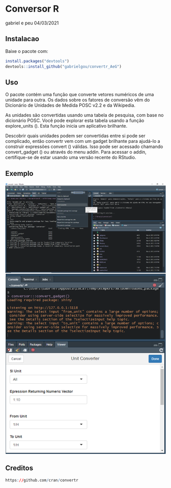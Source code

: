 Conversor R
================
gabriel e peu
04/03/2021

## Instalacao

Baixe o pacote com:

``` r
install.packages("devtools")
devtools::install_github("gabrielgou/convertr_AeG")
```

## Uso

O pacote contém uma função que converte vetores numéricos de uma unidade
para outra. Os dados sobre os fatores de conversão vêm do Dicionário de
Unidades de Medida POSC v2.2 e da Wikipedia.

As unidades são convertidas usando uma tabela de pesquisa, com base no
dicionário POSC. Você pode explorar esta tabela usando a função
explore\_units (). Esta função inicia um aplicativo brilhante.

Descobrir quais unidades podem ser convertidas entre si pode ser
complicado, então convertr vem com um gadget brilhante para ajudá-lo a
construir expressões convert () válidas. Isso pode ser acessado chamando
convert\_gadget () ou através do menu addin. Para acessar o addin,
certifique-se de estar usando uma versão recente do RStudio.

## Exemplo

![Primeiro Passo](exemplo%201.png) ![Segundo Passo](exemplo%202.png)

## Creditos

``` r
https://github.com/cran/convertr
```

